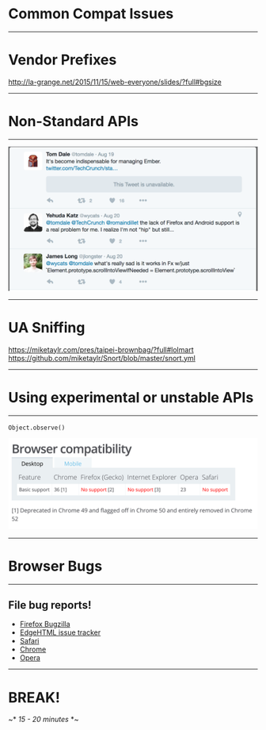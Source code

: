 # Common Compat Issues

***

# Vendor Prefixes

http://la-grange.net/2015/11/15/web-everyone/slides/?full#bgsize

***

# Non-Standard APIs

***

<img src="slides/images/non-standard.png">

***

# UA Sniffing

https://miketaylr.com/pres/taipei-brownbag/?full#lolmart
https://github.com/miketaylr/Snort/blob/master/snort.yml

***

# Using experimental or unstable APIs


***

`Object.observe()`

<img src="slides/images/observe.png">

***

# Browser Bugs

***

## File bug reports!

* <a href="https://bugzilla.mozilla.org/">Firefox Bugzilla</a>
* <a href="https://developer.microsoft.com/en-us/microsoft-edge/platform/issues/">EdgeHTML issue tracker</a>
* <a href="https://bugs.webkit.org/">Safari</a>
* <a href="https://bugs.chromium.org/p/chromium/issues/list">Chrome</a>
* <a href="https://bugs.opera.com/wizard/desktop">Opera</a>

---

# BREAK!

~* *15 - 20 minutes* *~
